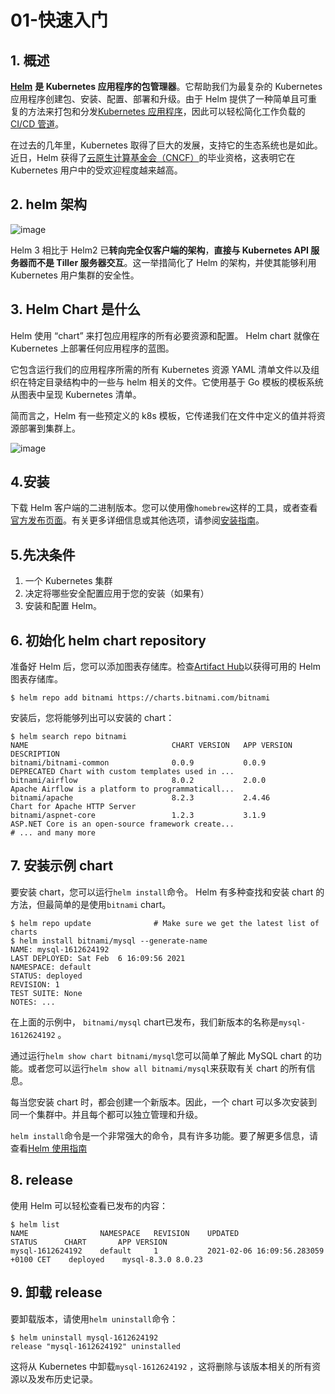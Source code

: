 # 01-快速入门

## 1. 概述

[**Helm**](https://helm.sh/) **是 Kubernetes 应用程序的包管理器**。它帮助我们为最复杂的 Kubernetes 应用程序创建包、安装、配置、部署和升级。由于 Helm 提供了一种简单且可重复的方法来打包和分发[Kubernetes 应用程序](https://middleware.io/blog/kubernetes-monitoring/)，因此可以轻松简化工作负载的[CI/CD 管道](https://middleware.io/blog/what-is-a-ci-cd-pipeline/)。

在过去的几年里，Kubernetes 取得了巨大的发展，支持它的生态系统也是如此。近日，Helm 获得了[云原生计算基金会（CNCF）](https://www.cncf.io/)的毕业资格，这表明它在 Kubernetes 用户中的受欢迎程度越来越高。

## 2. helm 架构

![image](https://github.com/user-attachments/assets/05750704-38cb-4d8d-9eb8-bc38e2c4e3f1)

Helm 3 相比于 Helm2 已**转向完全仅客户端的架构**，**直接与 Kubernetes API 服务器而不是 Tiller 服务器交互**。这一举措简化了 Helm 的架构，并使其能够利用 Kubernetes 用户集群的安全性。

## 3. Helm Chart 是什么

Helm 使用 “chart” 来打包应用程序的所有必要资源和配置。 Helm chart 就像在 Kubernetes 上部署任何应用程序的蓝图。

它包含运行我们的应用程序所需的所有 Kubernetes 资源 YAML 清单文件以及组织在特定目录结构中的一些与 helm 相关的文件。它使用基于 Go 模板的模板系统从图表中呈现 Kubernetes 清单。

简而言之，Helm 有一些预定义的 k8s 模板，它传递我们在文件中定义的值并将资源部署到集群上。

![image](https://github.com/user-attachments/assets/121991fc-cd91-4c26-a0e5-fcb09c1ce261)

## 4.安装

下载 Helm 客户端的二进制版本。您可以使用像`homebrew`这样的工具，或者查看[官方发布页面](https://github.com/helm/helm/releases)。有关更多详细信息或其他选项，请参阅[安装指南](https://helm.sh/docs/intro/install/)。

## 5.先决条件

1. 一个 Kubernetes 集群
2. 决定将哪些安全配置应用于您的安装（如果有）
3. 安装和配置 Helm。

## 6. 初始化 helm chart repository

准备好 Helm 后，您可以添加图表存储库。检查[Artifact Hub](https://artifacthub.io/packages/search?kind=0)以获得可用的 Helm 图表存储库。

```shell
$ helm repo add bitnami https://charts.bitnami.com/bitnami
```

安装后，您将能够列出可以安装的 chart：

```shell
$ helm search repo bitnami
NAME                             	CHART VERSION	APP VERSION  	DESCRIPTION
bitnami/bitnami-common           	0.0.9        	0.0.9        	DEPRECATED Chart with custom templates used in ...
bitnami/airflow                  	8.0.2        	2.0.0        	Apache Airflow is a platform to programmaticall...
bitnami/apache                   	8.2.3        	2.4.46       	Chart for Apache HTTP Server
bitnami/aspnet-core              	1.2.3        	3.1.9        	ASP.NET Core is an open-source framework create...
# ... and many more
```

## 7. 安装示例 chart

要安装 chart，您可以运行`helm install`命令。 Helm 有多种查找和安装 chart 的方法，但最简单的是使用`bitnami` chart。

```shell
$ helm repo update              # Make sure we get the latest list of charts
$ helm install bitnami/mysql --generate-name
NAME: mysql-1612624192
LAST DEPLOYED: Sat Feb  6 16:09:56 2021
NAMESPACE: default
STATUS: deployed
REVISION: 1
TEST SUITE: None
NOTES: ...
```

在上面的示例中， `bitnami/mysql` chart已发布，我们新版本的名称是`mysql-1612624192` 。

通过运行`helm show chart bitnami/mysql`您可以简单了解此 MySQL chart 的功能。或者您可以运行`helm show all bitnami/mysql`来获取有关 chart 的所有信息。

每当您安装 chart 时，都会创建一个新版本。因此，一个 chart 可以多次安装到同一个集群中。并且每个都可以独立管理和升级。

`helm install`命令是一个非常强大的命令，具有许多功能。要了解更多信息，请查看[Helm 使用指南](https://helm.sh/docs/intro/using_helm/)

## 8. release

使用 Helm 可以轻松查看已发布的内容：

```shell
$ helm list
NAME            	NAMESPACE	REVISION	UPDATED                             	STATUS  	CHART      	APP VERSION
mysql-1612624192	default  	1       	2021-02-06 16:09:56.283059 +0100 CET	deployed	mysql-8.3.0	8.0.23
```

## 9. 卸载 release

要卸载版本，请使用`helm uninstall`命令：

```shell
$ helm uninstall mysql-1612624192
release "mysql-1612624192" uninstalled
```

这将从 Kubernetes 中卸载`mysql-1612624192` ，这将删除与该版本相关的所有资源以及发布历史记录。
